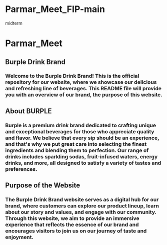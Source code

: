 # Parmar_Meet_FIP-main
midterm


# Parmar_Meet

## Burple Drink Brand
### Welcome to the Burple Drink Brand! This is the official repository for our website, where we showcase our delicious and refreshing line of beverages. This README file will provide you with an overview of our brand, the purpose of this website. 

## About BURPLE
### Burple is a premium drink brand dedicated to crafting unique and exceptional beverages for those who appreciate quality and flavor. We believe that every sip should be an experience, and that's why we put great care into selecting the finest ingredients and blending them to perfection. Our range of drinks includes sparkling sodas, fruit-infused waters, energy drinks, and more, all designed to satisfy a variety of tastes and preferences.

## Purpose of the Website
### The Burple Drink Brand website serves as a digital hub for our brand, where customers can explore our product lineup, learn about our story and values, and engage with our community. Through this website, we aim to provide an immersive experience that reflects the essence of our brand and encourages visitors to join us on our journey of taste and enjoyment.

